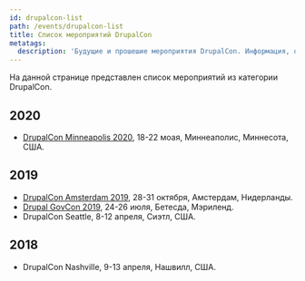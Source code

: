```yaml
---
id: drupalcon-list
path: /events/drupalcon-list
title: Список мероприятий DrupalCon
metatags:
  description: 'Будущие и прошешие мероприятия DrupalCon. Информация, отчеты, доклады и докладчики.'
---
```


На данной странице представлен список мероприятий из категории DrupalCon.

## 2020

- [DrupalCon Minneapolis 2020](2020/drupalcon-2020-minneapolis.md), 18-22 моая, Миннеаполис, Миннесота, США.

## 2019

- [DrupalCon Amsterdam 2019](2019/drupalcon-2019-amsterdam.md), 28-31 октября, Амстердам, Нидерланды.
- [Drupal GovCon 2019](2019/drupalgovcon-2019.md), 24-26 июля, Бетесда, Мэриленд.
- DrupalCon Seattle, 8-12 апреля, Сиэтл, США.

## 2018

- DrupalCon Nashville, 9-13 апреля, Нашвилл, США.
